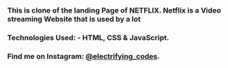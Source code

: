 ### This is clone of the landing Page of NETFLIX. Netflix is a Video streaming Website that is used by a lot

### Technologies Used: - HTML, CSS & JavaScript.

### Find me on Instagram: [@electrifying_codes][instagram].

[instagram]: https://www.instagram.com/electrifying_codes
